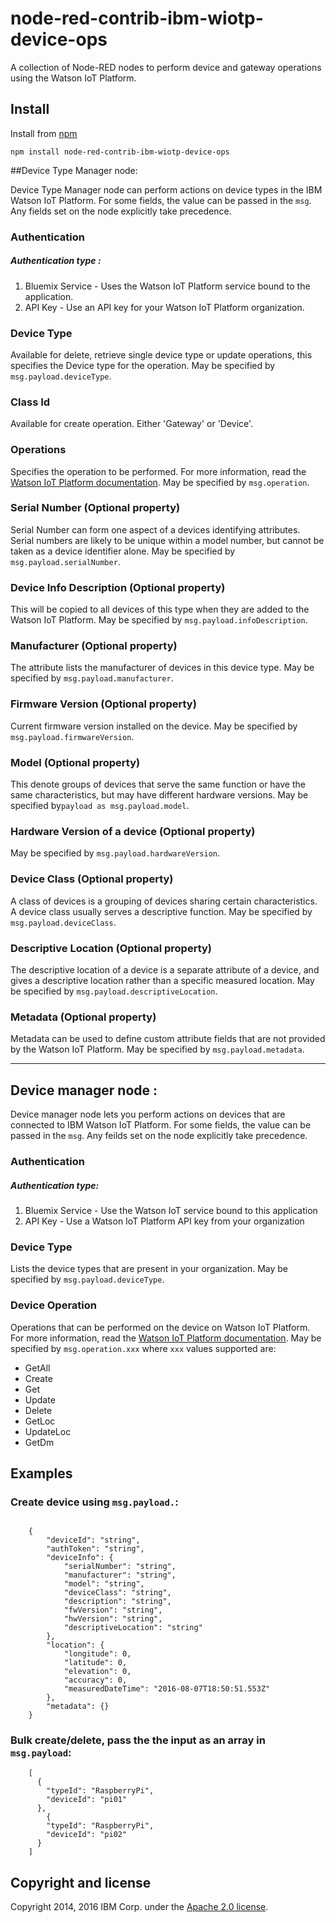 # node-red-contrib-ibm-wiotp-device-ops

A collection of Node-RED nodes to perform device and gateway operations using the Watson IoT Platform.

Install
-------
Install from [npm](http://npmjs.org)
```
npm install node-red-contrib-ibm-wiotp-device-ops
```

##Device Type Manager node:

Device Type Manager node can perform actions on device types in the IBM Watson IoT Platform.  For some fields, the value can be passed in the `msg`.  Any fields set on the node explicitly take precedence.

### Authentication
##### Authentication type :  
1. Bluemix Service - Uses the Watson IoT Platform service bound to the application.
2. API Key - Use an API key for your Watson IoT Platform organization.

### Device Type

Available for delete, retrieve single device type or update operations, this specifies the Device type for the operation.  May be specified by `msg.payload.deviceType`.

### Class Id
Available for create operation.  Either 'Gateway' or 'Device'.

### Operations
Specifies the operation to be performed.  For more information, read the [Watson IoT Platform documentation](https://console.ng.bluemix.net/docs/services/IoT/index.html).  May be specified by `msg.operation`.

### Serial Number (Optional property)
Serial Number can form one aspect of a devices identifying attributes. Serial numbers are likely to be unique within a model number, but cannot be taken as a device identifier alone.  May be specified by `msg.payload.serialNumber`.

### Device Info Description (Optional property)
This will be copied to all devices of this type when they are added to the Watson IoT Platform.  May be specified by `msg.payload.infoDescription`.

### Manufacturer (Optional property)
The attribute lists the manufacturer of devices in this device type. May be specified by `msg.payload.manufacturer`.

### Firmware Version (Optional property)
Current firmware version installed on the device.  May be specified by `msg.payload.firmwareVersion`.

### Model (Optional property)
This denote groups of devices that serve the same function or have the same characteristics, but may have different hardware versions. May be specified by`payload as msg.payload.model`.

### Hardware Version of a device (Optional property)
May be specified by `msg.payload.hardwareVersion`.

### Device Class (Optional property)
A class of devices is a grouping of devices sharing certain characteristics. A device class usually serves a descriptive function. May be specified by `msg.payload.deviceClass`.

### Descriptive Location (Optional property)
The descriptive location of a device is a separate attribute of a device, and gives a descriptive location rather than a specific measured location. May be specified by `msg.payload.descriptiveLocation`. 

### Metadata (Optional property)
Metadata can be used to define custom attribute fields that are not provided by the Watson IoT Platform. May be specified by `msg.payload.metadata`.

-------
## Device manager node :
Device manager node lets you perform actions on devices that are connected to IBM Watson IoT Platform.  For some fields, the value can be passed in the `msg`.  Any feilds set on the node explicitly take precedence.


### Authentication
##### Authentication type:
1.	Bluemix Service - Use the Watson IoT service bound to this application
2.	API Key - Use a Watson IoT Platform API key from your organization

### Device Type
Lists the device types that are present in your organization. May be specified by `msg.payload.deviceType`.

### Device Operation
Operations that can be performed on the device on Watson IoT Platform. For more information, read the [Watson IoT Platform documentation](https://console.ng.bluemix.net/docs/services/IoT/index.html). May be specified by `msg.operation.xxx` where `xxx` values supported are:

*	GetAll
*	Create
*	Get
*	Update
*	Delete
*	GetLoc
*	UpdateLoc
*	GetDm

## Examples

### Create device using `msg.payload.`:

```

    {
        "deviceId": "string",
        "authToken": "string",
        "deviceInfo": {
            "serialNumber": "string",
            "manufacturer": "string",
            "model": "string",
            "deviceClass": "string",
            "description": "string",
            "fwVersion": "string",
            "hwVersion": "string",
            "descriptiveLocation": "string"
        },
        "location": {
            "longitude": 0,
            "latitude": 0,
            "elevation": 0,
            "accuracy": 0,
            "measuredDateTime": "2016-08-07T18:50:51.553Z"
        },
        "metadata": {}
    }

```

### Bulk create/delete, pass the the input as an array in `msg.payload`:

```
    [
      {
        "typeId": "RaspberryPi",
        "deviceId": "pi01"
      },
        {
        "typeId": "RaspberryPi",
        "deviceId": "pi02"
      }
    ]

```

Copyright and license
----------------------
Copyright 2014, 2016 IBM Corp. under the [Apache 2.0 license](http://www.apache.org/licenses/LICENSE-2.0).
